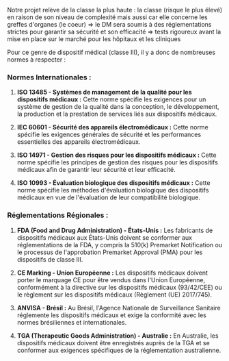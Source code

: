 Notre projet relève de la classe la plus haute : la classe (risque le plus élevé) en raison de son niveau de complexité mais aussi car elle concerne les greffes d'organes (le coeur)
=> le DM sera soumis à des réglementations strictes pour garantir sa sécurité et son efficacité
=> tests rigoureux avant la mise en place sur le marché pour les hôpitaux et les cliniques 

Pour ce genre de dispositif médical (classe III), il y a donc de nombreuses normes à respecter :

### Normes Internationales :

1. **ISO 13485 - Systèmes de management de la qualité pour les dispositifs médicaux :** Cette norme spécifie les exigences pour un système de gestion de la qualité dans la conception, le développement, la production et la prestation de services liés aux dispositifs médicaux.

2. **IEC 60601 - Sécurité des appareils électromédicaux :** Cette norme spécifie les exigences générales de sécurité et les performances essentielles des appareils électromédicaux.

3. **ISO 14971 - Gestion des risques pour les dispositifs médicaux :** Cette norme spécifie les principes de gestion des risques pour les dispositifs médicaux afin de garantir leur sécurité et leur efficacité.

4. **ISO 10993 - Évaluation biologique des dispositifs médicaux :** Cette norme spécifie les méthodes d'évaluation biologique des dispositifs médicaux en vue de l'évaluation de leur compatibilité biologique.

### Réglementations Régionales :

1. **FDA (Food and Drug Administration) - États-Unis :** Les fabricants de dispositifs médicaux aux États-Unis doivent se conformer aux réglementations de la FDA, y compris la 510(k) Premarket Notification ou le processus de l'approbation Premarket Approval (PMA) pour les dispositifs de classe III.

2. **CE Marking - Union Européenne :** Les dispositifs médicaux doivent porter le marquage CE pour être vendus dans l'Union Européenne, conformément à la directive sur les dispositifs médicaux (93/42/CEE) ou le règlement sur les dispositifs médicaux (Règlement (UE) 2017/745).

3. **ANVISA - Brésil :** Au Brésil, l'Agence Nationale de Surveillance Sanitaire réglemente les dispositifs médicaux et exige la conformité avec les normes brésiliennes et internationales.

4. **TGA (Therapeutic Goods Administration) - Australie :** En Australie, les dispositifs médicaux doivent être enregistrés auprès de la TGA et se conformer aux exigences spécifiques de la réglementation australienne.
